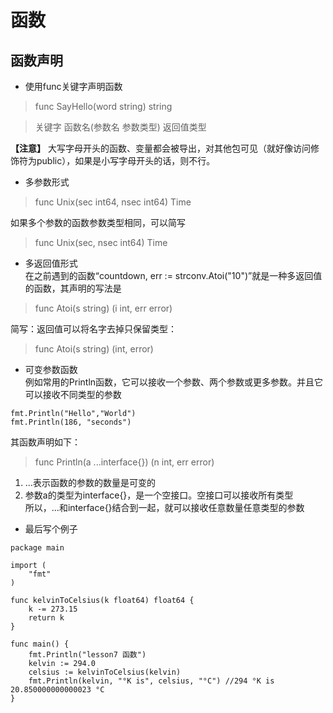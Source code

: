# 函数

## 函数声明
* 使用func关键字声明函数
> func  SayHello(word string)  string

> 关键字 函数名(参数名 参数类型) 返回值类型

**【注意】** 大写字母开头的函数、变量都会被导出，对其他包可见（就好像访问修饰符为public），如果是小写字母开头的话，则不行。
* 多参数形式   
> func Unix(sec int64, nsec int64) Time

如果多个参数的函数参数类型相同，可以简写
> func Unix(sec, nsec int64) Time

* 多返回值形式   
在之前遇到的函数“countdown, err := strconv.Atoi("10")”就是一种多返回值的函数，其声明的写法是
> func Atoi(s string) (i int, err error)  

简写：返回值可以将名字去掉只保留类型：
> func Atoi(s string) (int, error)

* 可变参数函数   
例如常用的Println函数，它可以接收一个参数、两个参数或更多参数。并且它可以接收不同类型的参数
```
fmt.Println("Hello","World")
fmt.Println(186, "seconds")
```
其函数声明如下：
> func Println(a ...interface{}) (n int, err error)
1. ...表示函数的参数的数量是可变的
2. 参数a的类型为interface{}，是一个空接口。空接口可以接收所有类型   
所以，...和interface{}结合到一起，就可以接收任意数量任意类型的参数   
* 最后写个例子
```
package main

import (
	"fmt"
)

func kelvinToCelsius(k float64) float64 {
	k -= 273.15
	return k
}

func main() {
	fmt.Println("lesson7 函数")
	kelvin := 294.0
	celsius := kelvinToCelsius(kelvin)
	fmt.Println(kelvin, "°K is", celsius, "°C") //294 °K is 20.850000000000023 °C
}
```